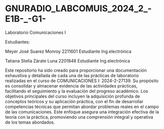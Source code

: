 # GNURADIO_LABCOMUIS_2024_2_-E1B-_-G1-
Laboratorio Comunicaciones I

Estudiantes:

Meyer José Suarez Monroy
2211601
Estudiante Ing.electrónica

Tatiana Stella Zárate Luna
2201848
Estudiante Ing.electrónica


Este repositorio ha sido creado para proporcionar una documentación exhaustiva y detallada de cada una de las prácticas de laboratorio realizadas en el curso de COMUNICACIONES I: 2024-2-27139. Su propósito es consolidar y almacenar evidencia de las actividades prácticas, facilitando el seguimiento y la evaluación del progreso académico. Los objetivos principales del curso incluyen la adquisición profunda de conceptos teóricos y su aplicación práctica, con el fin de desarrollar competencias técnicas que permitan abordar problemas reales en el campo de las comunicaciones. Este enfoque asegura una integración efectiva de la teoría con la práctica, promoviendo una comprensión integral y operativa de los temas abordados.
